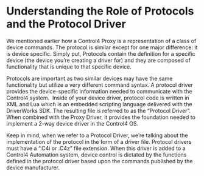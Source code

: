 #  Understanding the Role of Protocols and the Protocol Driver

We mentioned earlier how a Control4 Proxy is a representation of a class of device commands. The protocol is similar except for one major difference: it is device specific. Simply put, Protocols contain the definition for a specific device (the device you’re creating a driver for) and they are composed of functionality that is unique to that specific device.

Protocols are important as two similar devices may have the same functionality but utilize a very different command syntax. A protocol driver provides the device-specific information needed to communicate with the Control4 system.  Inside of your device driver, protocol code is written in XML and Lua which is an embedded scripting language delivered with the DriverWorks SDK. The resulting file is referred to as the “Protocol Driver”. When combined with the Proxy Driver, it provides the foundation needed to implement a 2-way device driver in the Control4 OS.

Keep in mind, when we refer to a Protocol Driver, we’re talking about the implementation of the protocol in the form of a driver file. Protocol drivers must have a “.C4i or .C4z” file extension. When this driver is added to a Control4 Automation system, device control is dictated by the functions defined in the protocol driver based upon the commands published by the device manufacturer.